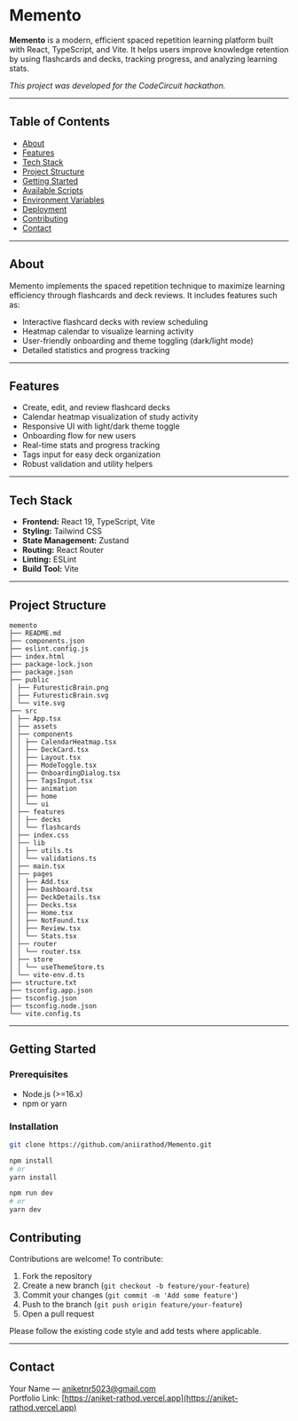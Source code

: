 # Memento

**Memento** is a modern, efficient spaced repetition learning platform built with React, TypeScript, and Vite. It helps users improve knowledge retention by using flashcards and decks, tracking progress, and analyzing learning stats.

_This project was developed for the CodeCircuit hackathon._

---

## Table of Contents

- [About](#about)
- [Features](#features)
- [Tech Stack](#tech-stack)
- [Project Structure](#project-structure)
- [Getting Started](#getting-started)
- [Available Scripts](#available-scripts)
- [Environment Variables](#environment-variables)
- [Deployment](#deployment)
- [Contributing](#contributing)
- [Contact](#contact)

---

## About

Memento implements the spaced repetition technique to maximize learning efficiency through flashcards and deck reviews. It includes features such as:

- Interactive flashcard decks with review scheduling
- Heatmap calendar to visualize learning activity
- User-friendly onboarding and theme toggling (dark/light mode)
- Detailed statistics and progress tracking

---

## Features

- Create, edit, and review flashcard decks
- Calendar heatmap visualization of study activity
- Responsive UI with light/dark theme toggle
- Onboarding flow for new users
- Real-time stats and progress tracking
- Tags input for easy deck organization
- Robust validation and utility helpers

---

## Tech Stack

- **Frontend:** React 19, TypeScript, Vite
- **Styling:** Tailwind CSS
- **State Management:** Zustand
- **Routing:** React Router
- **Linting:** ESLint
- **Build Tool:** Vite

---

## Project Structure

```
memento
├── README.md
├── components.json
├── eslint.config.js
├── index.html
├── package-lock.json
├── package.json
├── public
│ ├── FuturesticBrain.png
│ ├── FuturesticBrain.svg
│ └── vite.svg
├── src
│ ├── App.tsx
│ ├── assets
│ ├── components
│ │ ├── CalendarHeatmap.tsx
│ │ ├── DeckCard.tsx
│ │ ├── Layout.tsx
│ │ ├── ModeToggle.tsx
│ │ ├── OnboardingDialog.tsx
│ │ ├── TagsInput.tsx
│ │ ├── animation
│ │ ├── home
│ │ └── ui
│ ├── features
│ │ ├── decks
│ │ └── flashcards
│ ├── index.css
│ ├── lib
│ │ ├── utils.ts
│ │ └── validations.ts
│ ├── main.tsx
│ ├── pages
│ │ ├── Add.tsx
│ │ ├── Dashboard.tsx
│ │ ├── DeckDetails.tsx
│ │ ├── Decks.tsx
│ │ ├── Home.tsx
│ │ ├── NotFound.tsx
│ │ ├── Review.tsx
│ │ └── Stats.tsx
│ ├── router
│ │ └── router.tsx
│ ├── store
│ │ └── useThemeStore.ts
│ └── vite-env.d.ts
├── structure.txt
├── tsconfig.app.json
├── tsconfig.json
├── tsconfig.node.json
└── vite.config.ts
```

---

## Getting Started

### Prerequisites

- Node.js (>=16.x)
- npm or yarn

### Installation

```bash
git clone https://github.com/aniirathod/Memento.git

npm install
# or
yarn install

npm run dev
# or
yarn dev
```

## Contributing

Contributions are welcome! To contribute:

1. Fork the repository
2. Create a new branch (`git checkout -b feature/your-feature`)
3. Commit your changes (`git commit -m 'Add some feature'`)
4. Push to the branch (`git push origin feature/your-feature`)
5. Open a pull request

Please follow the existing code style and add tests where applicable.

---

## Contact

Your Name — [aniketnr5023@gmail.com](mailto:aniketnr5023@gmail.com)  
Portfolio Link: [https://aniket-rathod.vercel.app](https://aniket-rathod.vercel.app)
